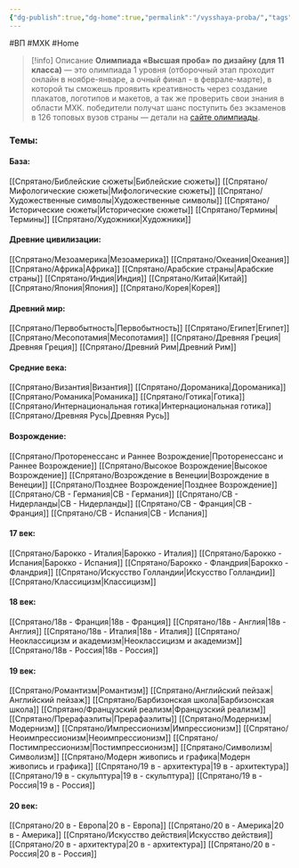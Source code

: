 ```yaml
---
{"dg-publish":true,"dg-home":true,"permalink":"/vysshaya-proba/","tags":["gardenEntry"],"dgPassFrontmatter":true}
---
```


#ВП #МХК #Home

> [!info] Описание
> **Олимпиада «Высшая проба» по дизайну (для 11 класса)** — это олимпиада 1 уровня (отборочный этап проходит онлайн в ноябре-январе, а очный финал - в феврале-марте), в которой ты сможешь проявить креативность через создание плакатов, логотипов и макетов, а так же проверить свои знания в области МХК. победители получат шанс поступить без экзаменов в 126 топовых вузов страны — детали на [сайте олимпиады](https://olymp.hse.ru/mmo/design).
### Темы:
#### База:
[[Спрятано/Библейские сюжеты\|Библейские сюжеты]]
[[Спрятано/Мифологические сюжеты\|Мифологические сюжеты]]
[[Спрятано/Художественные символы\|Художественные символы]]
[[Спрятано/Исторические сюжеты\|Исторические сюжеты]]
[[Спрятано/Термины\|Термины]]
[[Спрятано/Художники\|Художники]]
#### Древние цивилизации:
[[Спрятано/Мезоамерика\|Мезоамерика]]
[[Спрятано/Океания\|Океания]]
[[Спрятано/Африка\|Африка]]
[[Спрятано/Арабские страны\|Арабские страны]]
[[Спрятано/Индия\|Индия]]
[[Спрятано/Китай\|Китай]]
[[Спрятано/Япония\|Япония]]
[[Спрятано/Корея\|Корея]]
#### Древний мир:
[[Спрятано/Первобытность\|Первобытность]]
[[Спрятано/Египет\|Египет]]
[[Спрятано/Месопотамия\|Месопотамия]]
[[Спрятано/Древняя Греция\|Древняя Греция]]
[[Спрятано/Древний Рим\|Древний Рим]]
#### Средние века:
[[Спрятано/Византия\|Византия]]
[[Спрятано/Дороманика\|Дороманика]]
[[Спрятано/Романика\|Романика]]
[[Спрятано/Готика\|Готика]]
[[Спрятано/Интернациональная готика\|Интернациональная готика]]
[[Спрятано/Древняя Русь\|Древняя Русь]]
#### Возрождение:
[[Спрятано/Проторенессанс и Раннее Возрождение\|Проторенессанс и Раннее Возрождение]]
[[Спрятано/Высокое Возрождение\|Высокое Возрождение]]
[[Спрятано/Возрождение в Венеции\|Возрождение в Венеции]]
[[Спрятано/Позднее  Возрождение\|Позднее  Возрождение]]
[[Спрятано/СВ - Германия\|СВ - Германия]]
[[Спрятано/СВ - Нидерланды\|СВ - Нидерланды]]
[[Спрятано/СВ - Франция\|СВ - Франция]]
[[Спрятано/СВ - Испания\|СВ - Испания]]
#### 17 век:
[[Спрятано/Барокко - Италия\|Барокко - Италия]]
[[Спрятано/Барокко - Испания\|Барокко - Испания]]
[[Спрятано/Барокко - Фландрия\|Барокко - Фландрия]]
[[Спрятано/Искусство Голландии\|Искусство Голландии]]
[[Спрятано/Классицизм\|Классицизм]]
#### 18 век:
[[Спрятано/18в - Франция\|18в - Франция]]
[[Спрятано/18в - Англия\|18в - Англия]]
[[Спрятано/18в - Италия\|18в - Италия]]
[[Спрятано/Неоклассицизм и академизм\|Неоклассицизм и академизм]]
[[Спрятано/18в - Россия\|18в - Россия]]
#### 19 век:
[[Спрятано/Романтизм\|Романтизм]]
[[Спрятано/Английский пейзаж\|Английский пейзаж]]
[[Спрятано/Барбизонская школа\|Барбизонская школа]]
[[Спрятано/Французский реализм\|Французский реализм]]
[[Спрятано/Прерафаэлиты\|Прерафаэлиты]]
[[Спрятано/Модернизм\|Модернизм]]
[[Спрятано/Импрессионизм\|Импрессионизм]]
[[Спрятано/Неоимпрессионизм\|Неоимпрессионизм]]
[[Спрятано/Постимпрессионизм\|Постимпрессионизм]]
[[Спрятано/Символизм\|Символизм]]
[[Спрятано/Модерн живопись и графика\|Модерн живопись и графика]]
[[Спрятано/19 в - архитектура\|19 в - архитектура]]
[[Спрятано/19 в - скульптура\|19 в - скульптура]]
[[Спрятано/19 в - Россия\|19 в - Россия]]
#### 20 век:
[[Спрятано/20 в - Европа\|20 в - Европа]]
[[Спрятано/20 в - Америка\|20 в - Америка]]
[[Спрятано/Искусство действия\|Искусство действия]]
[[Спрятано/20 в - архитектура\|20 в - архитектура]]
[[Спрятано/20 в - Россия\|20 в - Россия]]